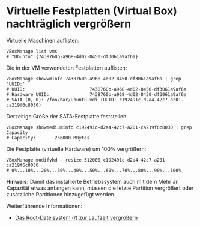 # Virtuelle Festplatten (Virtual Box) nachträglich vergrößern

Virtuelle Maschinen auflisten:
```
VBoxManage list vms
# "Ubuntu" {7438760b-a968-4d02-8450-df3061a9af6a}
```

Die in der VM verwendeten Festplatten auflisten:
```
VBoxManage showvminfo 7438760b-a968-4d02-8450-df3061a9af6a | grep 'UUID:'
# UUID:                        7438760b-a968-4d02-8450-df3061a9af6a
# Hardware UUID:               7438760b-a968-4d02-8450-df3061a9af6a
# SATA (0, 0): /foo/bar/Ubuntu.vdi (UUID: c192491c-d2a4-42c7-a201-ca219f6c8030)
```

Derzeitige Größe der SATA-Festplatte feststellen:
```
VBoxManage showmediuminfo c192491c-d2a4-42c7-a201-ca219f6c8030 | grep Capacity
# Capacity:       256000 MBytes
```

Die Festplatte (virtuelle Hardware) um 100% vergrößern:
```
VBoxManage modifyhd --resize 512000 c192491c-d2a4-42c7-a201-ca219f6c8030
# 0%...10%...20%...30%...40%...50%...60%...70%...80%...90%...100%
```

**Hinweis:** Damit das installierte Betriebssystem auch mit dem Mehr an Kapazität etwas anfangen kann,
müssen die letzte Partition vergrößert oder zusätzliche Partitionen hinzugefügt werden.

Weiterführende Informationen:

* [Das Root-Dateisystem (/) zur Laufzeit vergrößern](how2_resize_rootfs-partition.md)
